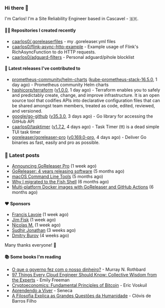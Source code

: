 ### Hi there 👋

I'm Carlos! I'm a Site Reliability Engineer based in Cascavel - 🇧🇷.

#### 👨‍💻 Repositories I created recently
- [caarlos0/.goreleaserfiles](https://github.com/caarlos0/.goreleaserfiles) - my .goreleaser.yml files
- [caarlos0/flink-async-http-example](https://github.com/caarlos0/flink-async-http-example) - Example usage of Flink&#39;s RichAsyncFunction to do HTTP requests.
- [caarlos0/adguard-filters](https://github.com/caarlos0/adguard-filters) - Personal adguard/pihole blocklist

#### 🚀 Latest releases I've contributed to


- [prometheus-community/helm-charts](https://github.com/prometheus-community/helm-charts) ([kube-prometheus-stack-16.5.0](https://github.com/prometheus-community/helm-charts/releases/tag/kube-prometheus-stack-16.5.0), 1 day ago) - Prometheus community Helm charts
- [hashicorp/terraform](https://github.com/hashicorp/terraform) ([v1.0.0](https://github.com/hashicorp/terraform/releases/tag/v1.0.0), 1 day ago) - Terraform enables you to safely and predictably create, change, and improve infrastructure. It is an open source tool that codifies APIs into declarative configuration files that can be shared amongst team members, treated as code, edited, reviewed, and versioned.
- [google/go-github](https://github.com/google/go-github) ([v35.3.0](https://github.com/google/go-github/releases/tag/v35.3.0), 3 days ago) - Go library for accessing the GitHub API
- [caarlos0/tasktimer](https://github.com/caarlos0/tasktimer) ([v1.7.2](https://github.com/caarlos0/tasktimer/releases/tag/v1.7.2), 4 days ago) - Task Timer (tt) is a dead simple TUI task timer
- [goreleaser/goreleaser-pro](https://github.com/goreleaser/goreleaser-pro) ([v0.169.0-pro](https://github.com/goreleaser/goreleaser-pro/releases/tag/v0.169.0-pro), 4 days ago) - Deliver Go binaries as fast, easily and pro as possible.

### 📄 Latest posts
- [Announcing GoReleaser Pro](https://carlosbecker.com/posts/goreleaser-pro/) (1 week ago)
- [GoReleaser: 4 years releasing software](https://carlosbecker.com/posts/goreleaser-4-years/) (5 months ago)
- [macOS Command Line Tools](https://carlosbecker.com/posts/xcode-select/) (5 months ago)
- [Why I migrated to the Fish Shell](https://carlosbecker.com/posts/fish/) (6 months ago)
- [Multi-platform Docker images with GoReleaser and GitHub Actions](https://carlosbecker.com/posts/multi-platform-docker-images-goreleaser-gh-actions/) (6 months ago)

#### ❤️ Sponsors
- [Francis Lavoie](https://github.com/francislavoie) (1 week ago)
- [Jim Fisk](https://github.com/jimafisk) (1 week ago)
- [Nicolas M.](https://github.com/penguwin) (1 week ago)
- [Sudhir Jonathan](https://github.com/sudhirj) (3 weeks ago)
- [Dmitry Burov](https://github.com/dmitryburov) (4 weeks ago)

Many thanks everyone! 🙏

#### 📚 Some books I'm reading
- [O que o governo fez com o nosso dinheiro?](https://www.goodreads.com/book/show/25266290-o-que-o-governo-fez-com-o-nosso-dinheiro) - Murray N. Rothbard
- [97 Things Every Cloud Engineer Should Know: Collective Wisdom from the Experts](https://www.goodreads.com/book/show/53483754-97-things-every-cloud-engineer-should-know) - Emily Freeman
- [Cryptoeconomics: Fundamental Principles of Bitcoin](https://www.goodreads.com/book/show/56919322-cryptoeconomics) - Eric Voskuil
- [Aprendendo a Viver](https://www.goodreads.com/book/show/28219486-aprendendo-a-viver) - Seneca
- [A Filosofia Explica as Grandes Questões da Humanidade](https://www.goodreads.com/book/show/24265319-a-filosofia-explica-as-grandes-quest-es-da-humanidade) - Clóvis de Barros Filho
